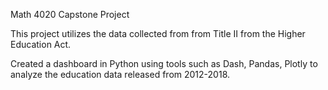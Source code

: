 Math 4020 Capstone Project

This project utilizes the data collected from from Title II from the Higher Education Act.

Created a dashboard in Python using tools such as Dash, Pandas, Plotly to analyze the education data released from 2012-2018.
